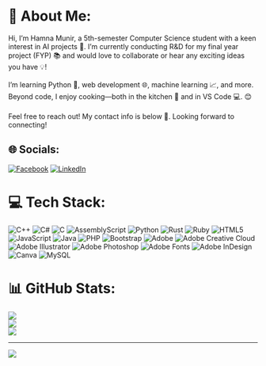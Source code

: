 # 💫 About Me:
  Hi, I’m Hamna Munir, a 5th-semester Computer Science student with a keen interest in AI projects 🤖. I’m currently conducting R&D for my final year project (FYP) 📚 and would love to collaborate or hear any exciting ideas you have 💡!<br><br>I’m learning Python 🐍, web development 🌐, machine learning 📈, and more. Beyond code, I enjoy cooking—both in the kitchen 🍳 and in VS Code 💻. 😊<br><br>Feel free to reach out! My contact info is below 📩. Looking forward to connecting!


## 🌐 Socials:
 [![Facebook](https://img.shields.io/badge/Facebook-%231877F2.svg?logo=Facebook&logoColor=white)](https://facebook.com/hamnamunir-422)  [![LinkedIn](https://img.shields.io/badge/LinkedIn-%230077B5.svg?logo=linkedin&logoColor=white)](https://linkedin.com/in/hamna-munirwww.linkedin.com) 

# 💻 Tech Stack:
![C++](https://img.shields.io/badge/c++-%2300599C.svg?style=for-the-badge&logo=c%2B%2B&logoColor=white) ![C#](https://img.shields.io/badge/c%23-%23239120.svg?style=for-the-badge&logo=csharp&logoColor=white) ![C](https://img.shields.io/badge/c-%2300599C.svg?style=for-the-badge&logo=c&logoColor=white) ![AssemblyScript](https://img.shields.io/badge/assembly%20script-%23000000.svg?style=for-the-badge&logo=assemblyscript&logoColor=white) ![Python](https://img.shields.io/badge/python-3670A0?style=for-the-badge&logo=python&logoColor=ffdd54) ![Rust](https://img.shields.io/badge/rust-%23000000.svg?style=for-the-badge&logo=rust&logoColor=white) ![Ruby](https://img.shields.io/badge/ruby-%23CC342D.svg?style=for-the-badge&logo=ruby&logoColor=white) ![HTML5](https://img.shields.io/badge/html5-%23E34F26.svg?style=for-the-badge&logo=html5&logoColor=white) ![JavaScript](https://img.shields.io/badge/javascript-%23323330.svg?style=for-the-badge&logo=javascript&logoColor=%23F7DF1E) ![Java](https://img.shields.io/badge/java-%23ED8B00.svg?style=for-the-badge&logo=openjdk&logoColor=white) ![PHP](https://img.shields.io/badge/php-%23777BB4.svg?style=for-the-badge&logo=php&logoColor=white)  ![Bootstrap](https://img.shields.io/badge/bootstrap-%238511FA.svg?style=for-the-badge&logo=bootstrap&logoColor=white)  ![Adobe](https://img.shields.io/badge/adobe-%23FF0000.svg?style=for-the-badge&logo=adobe&logoColor=white) ![Adobe Creative Cloud](https://img.shields.io/badge/Adobe%20Creative%20Cloud-DA1F26.svg?style=for-the-badge&logo=Adobe%20Creative%20Cloud&logoColor=white) ![Adobe Illustrator](https://img.shields.io/badge/adobe%20illustrator-%23FF9A00.svg?style=for-the-badge&logo=adobe%20illustrator&logoColor=white) ![Adobe Photoshop](https://img.shields.io/badge/adobe%20photoshop-%2331A8FF.svg?style=for-the-badge&logo=adobe%20photoshop&logoColor=white) ![Adobe Fonts](https://img.shields.io/badge/Adobe%20Fonts-000B1D.svg?style=for-the-badge&logo=Adobe%20Fonts&logoColor=white) ![Adobe InDesign](https://img.shields.io/badge/Adobe%20InDesign-49021F?style=for-the-badge&logo=adobeindesign&logoColor=FF3366) ![Canva](https://img.shields.io/badge/Canva-%2300C4CC.svg?style=for-the-badge&logo=Canva&logoColor=white) ![MySQL](https://img.shields.io/badge/mysql-4479A1.svg?style=for-the-badge&logo=mysql&logoColor=white)
# 📊 GitHub Stats:
![](https://github-readme-stats.vercel.app/api?username=hamnamunir-tech&theme=dark&hide_border=false&include_all_commits=true&count_private=false)<br/>
![](https://github-readme-streak-stats.herokuapp.com/?user=hamnamunir-tech&theme=dark&hide_border=false)<br/>
![](https://github-readme-stats.vercel.app/api/top-langs/?username=hamnamunir-tech&theme=dark&hide_border=false&include_all_commits=true&count_private=false&layout=compact)

---
[![](https://visitcount.itsvg.in/api?id=hamnamunir-tech&icon=0&color=0)](https://visitcount.itsvg.in)

<!-- Proudly created with GPRM ( https://gprm.itsvg.in ) -->
